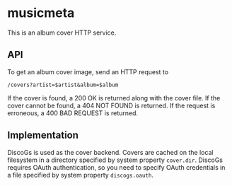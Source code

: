 # musicmeta #

This is an album cover HTTP service.

## API ##

To get an album cover image, send an HTTP request to

    /covers?artist=$artist&album=$album
    
If the cover is found, a 200 OK is returned along with the cover file. If the cover cannot be found, a 404 NOT FOUND is
returned. If the request is erroneous, a 400 BAD REQUEST is returned.

## Implementation ##

DiscoGs is used as the cover backend. Covers are cached on the local filesystem in a directory specified by system 
property ```cover.dir```. DiscoGs requires OAuth authentication, so you need to specify OAuth credentials in a file 
specified by system property ```discogs.oauth```.
